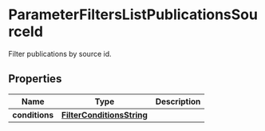 

# ParameterFiltersListPublicationsSourceId

Filter publications by source id.

## Properties

| Name | Type | Description |
|------------ | ------------- | ------------- |
|**conditions** | [**FilterConditionsString**](FilterConditionsString.md) |  |



